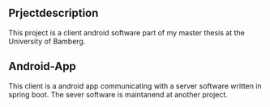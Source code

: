 ## Prjectdescription

This project is a client android software part of my master thesis  at the University of Bamberg.

## Android-App

This client is a android app communicating with a server software written in spring boot. The sever software is maintanend at another project.  

